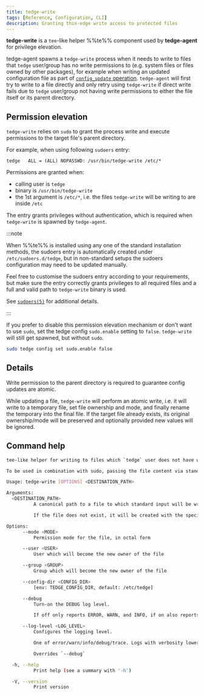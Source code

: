 ```yaml
---
title: tedge-write
tags: [Reference, Configuration, CLI]
description: Granting thin-edge write access to protected files
---
```


**tedge-write** is a `tee`-like helper %%te%% component used by **tedge-agent** for privilege elevation.

tedge-agent spawns a `tedge-write` process when it needs to write to files that `tedge`
user/group has no write permissions to (e.g. system files or files owned by other packages), for
example when writing an updated configuration file as part of [`config_update` operation][1].
`tedge-agent` will first try to write to a file directly and only retry using `tedge-write` if
direct write fails due to `tedge` user/group not having write permissions to either the file itself
or its parent directory.

[1]: agent/tedge-configuration-management.md#handling-config-update-commands

## Permission elevation

`tedge-write` relies on `sudo` to grant the process write and execute permissions to the target
file's parent directory.

For example, when using following `sudoers` entry:

```sudoers title="file: /etc/sudoers.d/tedge"
tedge   ALL = (ALL) NOPASSWD: /usr/bin/tedge-write /etc/*
```

Permissions are granted when:

- calling user is `tedge`
- binary is `/usr/bin/tedge-write`
- the 1st argument is `/etc/*`, i.e. the files `tedge-write` will be writing to are inside `/etc`

The entry grants privileges without authentication, which is required when `tedge-write` is spawned
by `tedge-agent`.


:::note

When %%te%% is installed using any one of the standard installation methods, the sudoers entry is
automatically created under `/etc/sudoers.d/tedge`, but in non-standard setups the sudoers
configuration may need to be updated manually.

Feel free to customise the sudoers entry according to your requirements, but make sure the entry
correctly grants privileges to all required files and a full and valid path to `tedge-write` binary
is used.

See [`sudoers(5)`][2] for additional details.

:::

[2]: https://www.man7.org/linux/man-pages/man5/sudoers.5.html

If you prefer to disable this permission elevation mechanism or don't want to use `sudo`, set the
tedge config `sudo.enable` setting to `false`. `tedge-write` will still get spawned, but without
`sudo`.

```sh
sudo tedge config set sudo.enable false
```

## Details

Write permission to the parent directory is required to guarantee config updates are atomic.


While updating a file, `tedge-write` will perform an atomic write, i.e. it will write to a temporary
file, set file ownership and mode, and finally rename the temporary into the final file.
If the target file already exists, its original ownership/mode will be preserved and optionally
provided new values will be ignored.


## Command help

```sh command="tedge-write --help" title="tedge-write --help"
tee-like helper for writing to files which `tedge` user does not have write permissions to.

To be used in combination with sudo, passing the file content via standard input.

Usage: tedge-write [OPTIONS] <DESTINATION_PATH>

Arguments:
  <DESTINATION_PATH>
          A canonical path to a file to which standard input will be written.

          If the file does not exist, it will be created with the specified owner/group/permissions. If the file does exist, it will be overwritten, but its owner/group/permissions will remain unchanged.

Options:
      --mode <MODE>
          Permission mode for the file, in octal form

      --user <USER>
          User which will become the new owner of the file

      --group <GROUP>
          Group which will become the new owner of the file

      --config-dir <CONFIG_DIR>
          [env: TEDGE_CONFIG_DIR, default: /etc/tedge]

      --debug
          Turn-on the DEBUG log level.

          If off only reports ERROR, WARN, and INFO, if on also reports DEBUG

      --log-level <LOG_LEVEL>
          Configures the logging level.

          One of error/warn/info/debug/trace. Logs with verbosity lower or equal to the selected level will be printed, i.e. warn prints ERROR and WARN logs and trace prints logs of all levels.

          Overrides `--debug`

  -h, --help
          Print help (see a summary with '-h')

  -V, --version
          Print version
```
